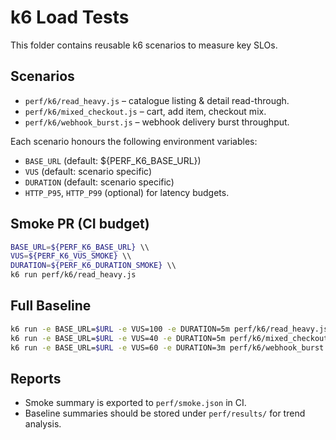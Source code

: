 # k6 Load Tests

This folder contains reusable k6 scenarios to measure key SLOs.

## Scenarios
- `perf/k6/read_heavy.js` – catalogue listing & detail read-through.
- `perf/k6/mixed_checkout.js` – cart, add item, checkout mix.
- `perf/k6/webhook_burst.js` – webhook delivery burst throughput.

Each scenario honours the following environment variables:
- `BASE_URL` (default: ${PERF_K6_BASE_URL})
- `VUS` (default: scenario specific)
- `DURATION` (default: scenario specific)
- `HTTP_P95`, `HTTP_P99` (optional) for latency budgets.

## Smoke PR (CI budget)
```bash
BASE_URL=${PERF_K6_BASE_URL} \\
VUS=${PERF_K6_VUS_SMOKE} \\
DURATION=${PERF_K6_DURATION_SMOKE} \\
k6 run perf/k6/read_heavy.js
```

## Full Baseline
```bash
k6 run -e BASE_URL=$URL -e VUS=100 -e DURATION=5m perf/k6/read_heavy.js
k6 run -e BASE_URL=$URL -e VUS=40 -e DURATION=5m perf/k6/mixed_checkout.js
k6 run -e BASE_URL=$URL -e VUS=60 -e DURATION=3m perf/k6/webhook_burst.js
```

## Reports
- Smoke summary is exported to `perf/smoke.json` in CI.
- Baseline summaries should be stored under `perf/results/` for trend analysis.
